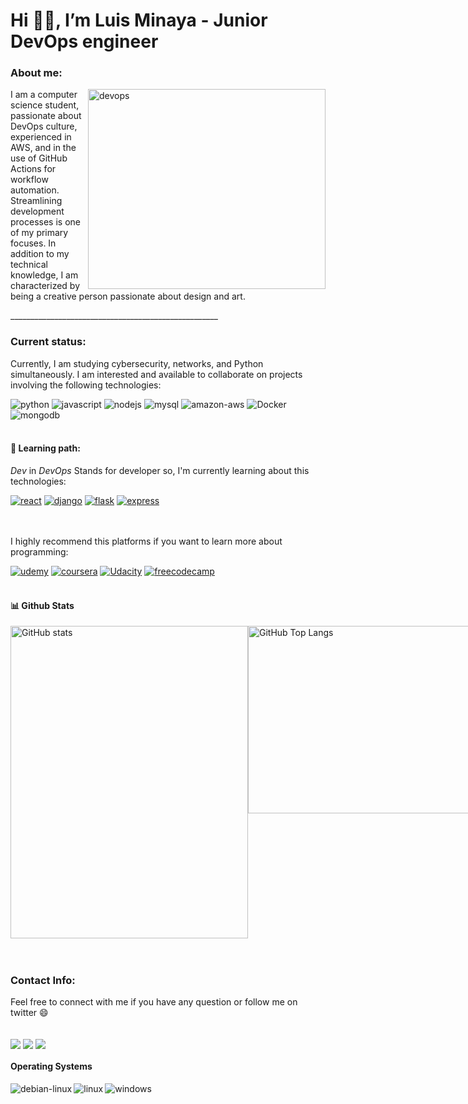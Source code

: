 <h1 align="left"> Hi 👋🏽, I’m Luis Minaya - Junior DevOps engineer </h1>

<h3 >About me:</h3>
<img align="right" alt="devops" src="https://cdni.iconscout.com/illustration/premium/thumb/devops-5756365-4812397.png" width="380" height="320"/>

<p>I am a computer science student, passionate about DevOps culture, experienced in AWS, and in the use of GitHub Actions for workflow automation. Streamlining development processes is one of my primary focuses. In addition to my technical knowledge, I am characterized by being a creative person passionate about design and art.</p>

<p>____________________________________________________</p>

<h3 align="left">Current status:</h3>
<p>Currently, I am studying cybersecurity, networks, and Python simultaneously. I am interested and available to collaborate on projects involving the following technologies:</p>
<div style="display: block">
<img style="flex:1;" alt="python" src="https://img.shields.io/badge/Python-14354C?style=for-the-badge&logo=python&logoColor=white"/>
<img style="flex:1;"" alt="javascript" src="https://img.shields.io/badge/JavaScript-F7DF1E?style=for-the-badge&logo=javascript&logoColor=black"/>
<img style="flex:1;" alt="nodejs" src="https://img.shields.io/badge/Node%20js-339933?style=for-the-badge&logo=nodedotjs&logoColor=white"/>
<img style="flex:1;" alt="mysql" src="https://img.shields.io/badge/MySQL-00000F?style=for-the-badge&logo=mysql&logoColor=white"/>
<img style="flex:1;" alt="amazon-aws" src="https://img.shields.io/badge/Amazon_AWS-FF9900?style=for-the-badge&logo=amazonaws&logoColor=white"/>
<img style="flex:1;" alt="Docker" src="https://img.shields.io/badge/Docker-2CA5E0?style=for-the-badge&logo=docker&logoColor=white"/>
<img style="flex:1;" alt="mongodb" src="https://img.shields.io/badge/MongoDB-4EA94B?style=for-the-badge&logo=mongodb&logoColor=white"/>
</div>
<br>


<h4 align="left">📖 Learning path: </h4>
<p><i>Dev</i> in <i>DevOps</i> Stands for developer so, I'm currently learning about this technologies:</p>
<div style="display: block">
<a href="https://react.dev"><img style="flex:1;" alt="react" src="https://img.shields.io/badge/React-20232A?style=for-the-badge&logo=react&logoColor=61DAFB"/></a>
<a href="https://docs.djangoproject.com/en/4.2/"><img style="flex:1;" alt="django" src="https://img.shields.io/badge/Django-092E20?style=for-the-badge&logo=django&logoColor=green"/></a>
<a href="https://flask.palletsprojects.com/en/3.0.x/"><img style="flex:1;" alt="flask" src="https://img.shields.io/badge/Flask-000000?style=for-the-badge&logo=flask&logoColor=white"/></a>
<a href="https://expressjs.com/es/"><img style="flex:1;" alt="express" src="https://img.shields.io/badge/Express%20js-000000?style=for-the-badge&logo=express&logoColor=white"/></a>
</div>
  <br>
  <br>
<p>I highly recommend this platforms if you want to learn more about programming:</p>
  <div style="display: block">
<a href="https://www.udemy.com"><img style="flex:1;" alt="udemy" src="https://img.shields.io/badge/Udemy-EC5252?style=for-the-badge&logo=Udemy&logoColor=white"></a>
<a href="https://www.coursera.org"><img style="flex:1;" alt="coursera" src="https://img.shields.io/badge/Coursera-0056D2?style=for-the-badge&logo=Coursera&logoColor=white"></a>
<a href="https://www.udacity.com"><img style="flex:1;"" alt="Udacity" src="https://img.shields.io/badge/Udacity-grey?style=for-the-badge&logo=udacity&logoColor=#5FCFEE
"></a>
<a href="https://www.freecodecamp.org"><img style="flex:1;" alt="freecodecamp" src="https://img.shields.io/badge/freecodecamp-27273D?style=for-the-badge&logo=freecodecamp&logoColor=white"></a>
  </div>
<br>


<h4 align="left">📊 Github Stats</h4>
<div style="display: flex">
<img style="flex:1;" alt="GitHub stats" src="https://github-readme-stats.vercel.app/api?username=anuraghazra&show_icons=true&theme=tokyonight" width="380" height="500">
<img style="flex:1;" alt="GitHub Top Langs" src="https://github-readme-stats.vercel.app/api/top-langs/?username=anuraghazra&layout=compact&theme=tokyonight" width="380" height="300"">
</div>
<br>
<br>
<h3 align="left">Contact Info:</h3>
<p>Feel free to connect with me if you have any question or follow me on twitter 😄 </p>

<div style="display: inline_block"><br/>
<a href="https://www.linkedin.com/in/graf-style/"><img align="center" src="https://img.shields.io/badge/LinkedIn-0077B5?style=for-the-badge&logo=linkedin&logoColor=white"></a>
<a href="https://twitter.com/graf_style"><img align="center" src="https://img.shields.io/badge/Twitter-1DA1F2?style=for-the-badge&logo=twitter&logoColor=white"></a>
<a href="https://www.instagram.com/graf_style/"><img align="center" src="https://img.shields.io/badge/Instagram-E4405F?style=for-the-badge&logo=instagram&logoColor=white"></a>

<h4 align="left"> Operating Systems </h4>
<div style="display: inline_block">
<img align="left" alt="debian-linux" src="https://img.shields.io/badge/Debian-A81D33?style=for-the-badge&logo=debian&logoColor=white">
<img align="left" alt="linux" src="https://img.shields.io/badge/Linux-FCC624?style=for-the-badge&logo=linux&logoColor=black">
<img align="left" alt="windows" src="https://img.shields.io/badge/Windows-0078D6?style=for-the-badge&logo=windows&logoColor=white">
</div><br><br>


